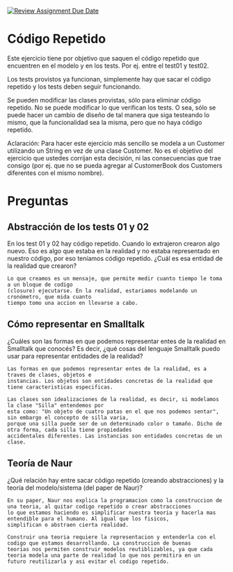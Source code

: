 [![Review Assignment Due Date](https://classroom.github.com/assets/deadline-readme-button-22041afd0340ce965d47ae6ef1cefeee28c7c493a6346c4f15d667ab976d596c.svg)](https://classroom.github.com/a/ESU_h1xF)
# Código Repetido

Este ejercicio tiene por objetivo que saquen el código repetido que encuentren en el modelo y en los tests. Por ej. entre el test01 y test02.

Los tests provistos ya funcionan, simplemente hay que sacar el código repetido y los tests deben seguir funcionando.

Se pueden modificar las clases provistas, sólo para eliminar código repetido. No se puede modificar lo que verifican los tests. O sea, sólo se puede hacer un cambio de diseño de tal manera que siga testeando lo mismo, que la funcionalidad sea la misma, pero que no haya código repetido.

Aclaración: Para hacer este ejercicio más sencillo se modela a un Customer utilizando un String en vez de una clase Customer. No es el objetivo del ejercicio que ustedes corrijan esta decisión, ni las consecuencias que trae consigo (por ej. que no se pueda agregar al CustomerBook dos Customers diferentes con el mismo nombre).


# Preguntas

## Abstracción de los tests 01 y 02 

En los test 01 y 02 hay código repetido. Cuando lo extrajeron crearon algo nuevo. Eso es algo que estaba en la realidad y no estaba representado en nuestro código, por eso teníamos código repetido. ¿Cuál es esa entidad de la realidad que crearon?

```
Lo que creamos es un mensaje, que permite medir cuanto tiempo le toma a un bloque de codigo
(closure) ejecutarse. En la realidad, estariamos modelando un cronómetro, que mida cuanto
tiempo tomo una accion en llevarse a cabo.
```

## Cómo representar en Smalltalk

¿Cuáles son las formas en que podemos representar entes de la realidad en Smalltalk que conocés? Es decir, ¿qué cosas del lenguaje Smalltalk puedo usar para representar entidades de la realidad?

```
Las formas en que podemos representar entes de la realidad, es a traves de clases, objetos e
instancias. Los objetos son entidades concretas de la realidad que tiene caracteristicas especificas. 

Las clases son idealizaciones de la realidad, es decir, si modelamos la clase "Silla" entendemos por 
esta como: "Un objeto de cuatro patas en el que nos podemos sentar", sin embargo el concepto de silla varia, 
porque una silla puede ser de un determinado color o tamaño. Dicho de otra forma, cada silla tiene propiedades
accidentales diferentes. Las instancias son entidades concretas de un clase.
```

## Teoría de Naur

¿Qué relación hay entre sacar código repetido (creando abstracciones) y la teoría del modelo/sistema (del paper de Naur)?

```
En su paper, Naur nos explica la programacion como la construccion de una teoria, al quitar codigo repetido o crear abstracciones
lo que estamos haciendo es simplificar nuestra teoria y hacerla mas entendible para el humano. Al igual que los fisicos, 
simplifican o abstraen cierta realidad. 

Construir una teoria requiere la representacion y entenderla con el codigo que estamos desarrollando. La construccion de buenas
teorias nos permiten construir modelos reutiblizables, ya que cada teoria modela una parte de realidad lo que nos permitira en un
futuro reutilizarla y asi evitar el codigo repetido.
```
